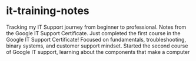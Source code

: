 # it-training-notes
Tracking my IT Support journey from beginner to professional. Notes from the Google IT Support Certificate.
Just completed the first course in the Google IT Support Certificate! Focused on fundamentals, troubleshooting, binary systems, and customer support mindset.
Started the second course of Google IT support, learning about the components that make a computer 
